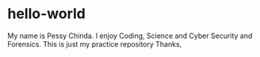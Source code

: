 # hello-world
My name is Pessy Chinda.
I enjoy Coding, Science and Cyber Security and Forensics.
This is just my practice repository
Thanks,

